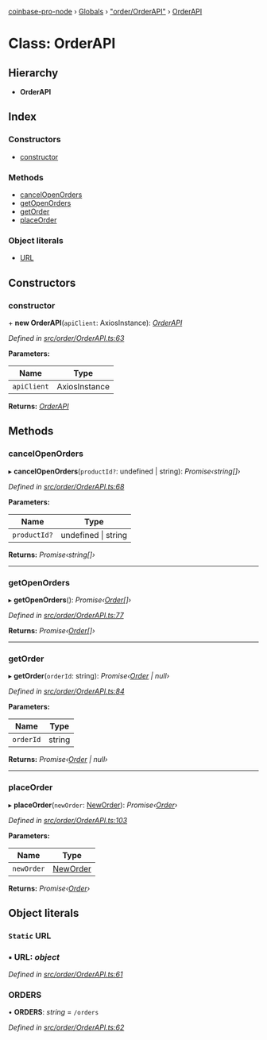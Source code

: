 [coinbase-pro-node](../README.md) › [Globals](../globals.md) › ["order/OrderAPI"](../modules/_order_orderapi_.md) › [OrderAPI](_order_orderapi_.orderapi.md)

# Class: OrderAPI

## Hierarchy

- **OrderAPI**

## Index

### Constructors

- [constructor](_order_orderapi_.orderapi.md#constructor)

### Methods

- [cancelOpenOrders](_order_orderapi_.orderapi.md#cancelopenorders)
- [getOpenOrders](_order_orderapi_.orderapi.md#getopenorders)
- [getOrder](_order_orderapi_.orderapi.md#getorder)
- [placeOrder](_order_orderapi_.orderapi.md#placeorder)

### Object literals

- [URL](_order_orderapi_.orderapi.md#static-url)

## Constructors

### constructor

\+ **new OrderAPI**(`apiClient`: AxiosInstance): _[OrderAPI](_order_orderapi_.orderapi.md)_

_Defined in [src/order/OrderAPI.ts:63](https://github.com/bennyn/coinbase-pro-node/blob/a33aec9/src/order/OrderAPI.ts#L63)_

**Parameters:**

| Name        | Type          |
| ----------- | ------------- |
| `apiClient` | AxiosInstance |

**Returns:** _[OrderAPI](_order_orderapi_.orderapi.md)_

## Methods

### cancelOpenOrders

▸ **cancelOpenOrders**(`productId?`: undefined | string): _Promise‹string[]›_

_Defined in [src/order/OrderAPI.ts:68](https://github.com/bennyn/coinbase-pro-node/blob/a33aec9/src/order/OrderAPI.ts#L68)_

**Parameters:**

| Name         | Type                    |
| ------------ | ----------------------- |
| `productId?` | undefined &#124; string |

**Returns:** _Promise‹string[]›_

---

### getOpenOrders

▸ **getOpenOrders**(): _Promise‹[Order](../interfaces/_order_orderapi_.order.md)[]›_

_Defined in [src/order/OrderAPI.ts:77](https://github.com/bennyn/coinbase-pro-node/blob/a33aec9/src/order/OrderAPI.ts#L77)_

**Returns:** _Promise‹[Order](../interfaces/_order_orderapi_.order.md)[]›_

---

### getOrder

▸ **getOrder**(`orderId`: string): _Promise‹[Order](../interfaces/_order_orderapi_.order.md) | null›_

_Defined in [src/order/OrderAPI.ts:84](https://github.com/bennyn/coinbase-pro-node/blob/a33aec9/src/order/OrderAPI.ts#L84)_

**Parameters:**

| Name      | Type   |
| --------- | ------ |
| `orderId` | string |

**Returns:** _Promise‹[Order](../interfaces/_order_orderapi_.order.md) | null›_

---

### placeOrder

▸ **placeOrder**(`newOrder`: [NewOrder](../interfaces/_order_orderapi_.neworder.md)): _Promise‹[Order](../interfaces/_order_orderapi_.order.md)›_

_Defined in [src/order/OrderAPI.ts:103](https://github.com/bennyn/coinbase-pro-node/blob/a33aec9/src/order/OrderAPI.ts#L103)_

**Parameters:**

| Name       | Type                                                   |
| ---------- | ------------------------------------------------------ |
| `newOrder` | [NewOrder](../interfaces/_order_orderapi_.neworder.md) |

**Returns:** _Promise‹[Order](../interfaces/_order_orderapi_.order.md)›_

## Object literals

### `Static` URL

### ▪ **URL**: _object_

_Defined in [src/order/OrderAPI.ts:61](https://github.com/bennyn/coinbase-pro-node/blob/a33aec9/src/order/OrderAPI.ts#L61)_

### ORDERS

• **ORDERS**: _string_ = `/orders`

_Defined in [src/order/OrderAPI.ts:62](https://github.com/bennyn/coinbase-pro-node/blob/a33aec9/src/order/OrderAPI.ts#L62)_
